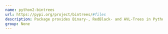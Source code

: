 ```yaml
---
name: python2-bintrees
url: https://pypi.org/project/bintrees/#files
description: Package provides Binary-, RedBlack- and AVL-Trees in Python and Cython.
group: None
---
```

